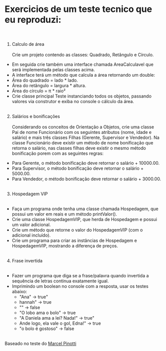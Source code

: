 # Exercicios de um teste tecnico que eu reproduzi:</br></br>
1. Calculo de área</br></br>
Crie um projeto contendo as classes: Quadrado, Retângulo e Círculo.</br>
- Em seguida crie também uma interface chamada AreaCalculavel que será implementada pelas classes acima.</br>
- A interface terá um método que calcula a área retornando um double:</br>
- Área do quadrado = lado * lado.</br>
- Área do retângulo = largura * altura.</br>
- Área do círculo = π * raio²</br>
- Crie classe principal Teste instanciando todos os objetos, passando valores via construtor e exiba no console o cálculo da área.</br></br>
2. Salários e bonificações</br></br>
Considerando os conceitos de Orientação a Objetos, crie uma classe Pai de nome Funcionário com os seguintes atributos (nome, idade e salário) e mais três classes Filhas (Gerente, Supervisor e Vendedor).
Na classe Funcionário deve existir um método de nome bonificação que retorna o salário,
nas classes filhas deve existir o mesmo método bonificação porem com as seguintes regras:</br>
- Para Gerente, o método bonificação deve retornar o salário + 10000.00.</br>
- Para Supervisor, o método bonificação deve retornar o salário + 5000.00.</br>
- Para Vendedor, o método bonificação deve retornar o salário + 3000.00.</br></br>
3. Hospedagem VIP</br></br>
- Faça um programa onde tenha uma classe chamada Hospedagem, que possui um valor em reais e um método printValor().</br>
- Crie uma classe HospedagemVIP, que herda de Hospedagem e possui um valor adicional.</br>
- Crie um método que retorne o valor do HospedagemVIP (com o adicional incluído).</br>
- Crie um programa para criar as instâncias de Hospedagem e HospedagemVIP, mostrando a diferença de preços.</br></br>
4. Frase invertida</br></br>
- Fazer um programa que diga se a frase/palavra quando invertida a sequência de letras continua exatamente igual.</br>
- Imprimindo um boolean no console com a resposta, usar os testes abaixo:</br>
  - "Ana" -> true"</br>
  - hannah" -> true </br>
  - "" -> false</br>
  - "O lobo ama o bolo" -> true</br>
  - "A Daniela ama a lei? Nada!" -> true"</br>
  - Ande logo, ela vale o gol, Edna!" -> true</br>
  - "o bolo é gostoso" -> false</br></br>

Baseado no teste do [Marcel Pinotti](https://github.com/marcelpinotti/Teste-Pratico_GFT-START-3-2022)



